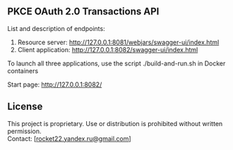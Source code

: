 ## PKCE OAuth 2.0 Transactions API

List and description of endpoints:
1) Resource server: http://127.0.0.1:8081/webjars/swagger-ui/index.html
2) Client application: http://127.0.0.1:8082/swagger-ui/index.html

To launch all three applications, use the script ./build-and-run.sh in Docker containers

Start page: http://127.0.0.1:8082/










































## License

This project is proprietary. Use or distribution is prohibited without written permission.  
Contact: [rocket22.yandex.ru@gmail.com]